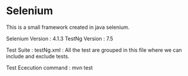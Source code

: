 # Selenium
This is a small framework created in java selenium.

Selenium  Version : 4.1.3
TestNg Version : 7.5

Test Suite : testNg.xml : All the test are grouped in this file where we can include and exclude tests.

Test Ececution command : mvn test


